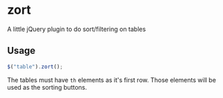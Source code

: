 # zort
A little jQuery plugin to do sort/filtering on tables

## Usage

```javascript
$("table").zort();
```

The tables must have ```th``` elements as it's first row. Those elements will be used as the sorting buttons.
